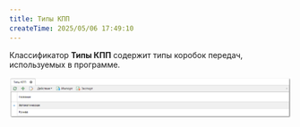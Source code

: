 ```yaml
---
title: Типы КПП
createTime: 2025/05/06 17:49:10
---
```

Классификатор **Типы КПП** содержит типы коробок передач, используемых в программе.

![](../../../assets/specification/image410.png)
